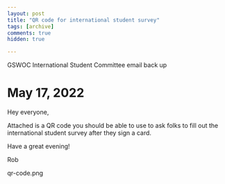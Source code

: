 ```yaml
---
layout: post
title: "QR code for international student survey"
tags: [archive]
comments: true
hidden: true

---
```

GSWOC International Student Committee email back up

# May 17, 2022
Hey everyone,

Attached is a QR code you should be able to use to ask folks to fill out the international student survey after they sign a card.

Have a great evening!

Rob

qr-code.png